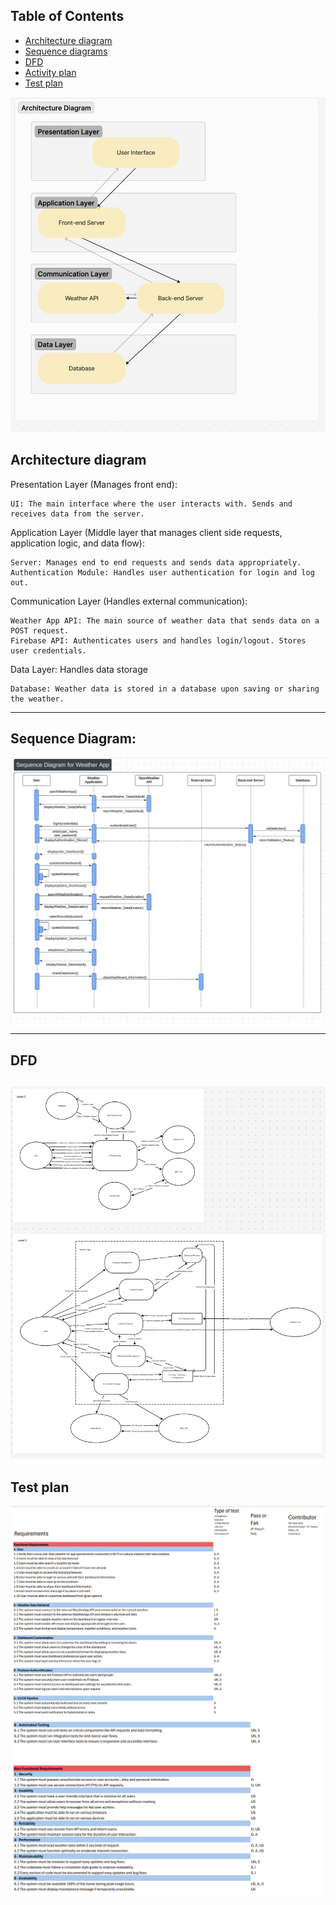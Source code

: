 

## Table of Contents

- [Architecture diagram](#architecture-diagram)
- [Sequence diagrams](#sequence-diagrams)
- [DFD](#dfd)
- [Activity plan](#activity-plan)
- [Test plan](#test-plan)


![architectureDiagram](../images/architectureDiagram(Updated).png)

## Architecture diagram
Presentation Layer (Manages front end):

    UI: The main interface where the user interacts with. Sends and receives data from the server. 

Application Layer (Middle layer that manages client side requests, application logic, and data flow): 

    Server: Manages end to end requests and sends data appropriately.
    Authentication Module: Handles user authentication for login and log out.

Communication Layer (Handles external communication):

    Weather App API: The main source of weather data that sends data on a POST request.
    Firebase API: Authenticates users and handles login/logout. Stores user credentials.

Data Layer: Handles data storage 

    Database: Weather data is stored in a database upon saving or sharing the weather.

---
## Sequence Diagram:
![SequenceDiagram](../images/SequenceDiagram(Updated).png)

---

## DFD
![SequenceDiagram](../images/dataFlowDiagram(Updated).png)
---
## Test plan
![testPlan1](../images/TestPlan1.png)
![testPlan2](../images/TestPlan2.png)